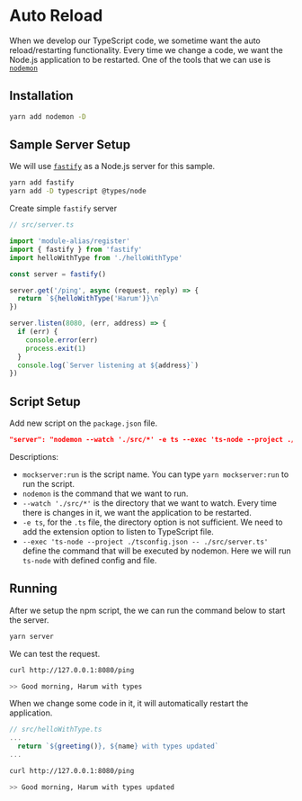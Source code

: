 # Auto Reload

When we develop our TypeScript code, we sometime want the auto reload/restarting functionality. Every time we change a code, we want the Node.js application to be restarted. One of the tools that we can use is [`nodemon`](https://github.com/remy/nodemon)

## Installation

```bash
yarn add nodemon -D
```
## Sample Server Setup
We will use [`fastify`](https://www.fastify.io/docs/latest/Reference/TypeScript/) as a Node.js server for this sample.
```bash
yarn add fastify
yarn add -D typescript @types/node
```

Create simple `fastify` server
```ts
// src/server.ts

import 'module-alias/register'
import { fastify } from 'fastify'
import helloWithType from './helloWithType'

const server = fastify()

server.get('/ping', async (request, reply) => {
  return `${helloWithType('Harum')}\n`
})

server.listen(8080, (err, address) => {
  if (err) {
    console.error(err)
    process.exit(1)
  }
  console.log(`Server listening at ${address}`)
})
```

## Script Setup
Add new script on the `package.json` file.
```json
"server": "nodemon --watch './src/*' -e ts --exec 'ts-node --project ./tsconfig.json -- ./src/server.ts'"
```

Descriptions:
-  `mockserver:run` is the script name. You can type `yarn mockserver:run` to run the script.
-  `nodemon` is the command that we want to run.
-  `--watch './src/*'` is the directory that we want to watch. Every time there is changes in it, we want the application to be restarted.
-  `-e ts`, for the `.ts` file, the directory option is not sufficient. We need to add the extension option to listen to TypeScript file.
-  `--exec 'ts-node --project ./tsconfig.json -- ./src/server.ts'` define the command that will be executed by nodemon. Here we will run `ts-node` with defined config and file.

## Running
After we setup the npm script, the we can run the command below to start the server.

```bash
yarn server
```

We can test the request.
```bash
curl http://127.0.0.1:8080/ping

>> Good morning, Harum with types
```

When we change some code in it, it will automatically restart the application.
```ts
// src/helloWithType.ts
...
  return `${greeting()}, ${name} with types updated`
...
```

```bash
curl http://127.0.0.1:8080/ping

>> Good morning, Harum with types updated
```